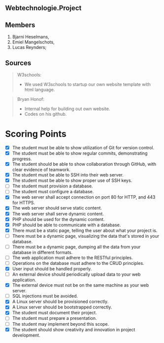 ## Webtechnologie.Project ##

## Members ##
1. Bjarni Heselmans,
2. Emiel Mangelschots,
3. Lucas Reynders;

## Sources ##
> W3schools:
>  - We used W3schools to startup our own website template with html language.

> Bryan Honof:
>  - Internal help for building out own website.
>  - Codes on his github.

# Scoring Points #
- [x] The student must be able to show utilization of Git for version control.
- [x] The student must be able to show regular commits, demonstrating progress.
- [x] The student should be able to show collaboration through GitHub, with clear evidence of teamwork.
- [x] The student must be able to SSH into their web server.
- [x] The student must be able to show proper use of SSH keys.
- [ ] The student must provision a database.
- [ ] The student must configure a database.
- [x] The web server shall accept connection on port 80 for HTTP, and 443 for HTTPS.
- [x] The web server should serve static content.
- [x] The web server shall serve dynamic content.
- [x] PHP should be used for the dynamic content.
- [x] PHP should be able to communicate with a database.
- [x] There must be a static page, telling the user about what your project is.
- [ ] There must be a dynamic page, visualizing the data that's stored in your database.
- [ ] There must be a dynamic page, dumping all the data from your database in different formats.
- [ ] The web application must adhere to the RESTful principles.
- [ ] Operations on the database must adhere to the CRUD principles.
- [x] User input should be handled properly.
- [ ] An external device should periodically upload data to your web application.
- [x] The external device must not be on the same machine as your web server.
- [ ] SQL injections must be avoided.
- [x] A Linux server should be provisioned correctly.
- [x] A Linux server should be bootstrapped correctly.
- [x] The student must document their project.
- [ ] The student must prepare a presentation.
- [ ] The student may implement beyond this scope.
- [x] The student should show creativity and innovation in project development.
